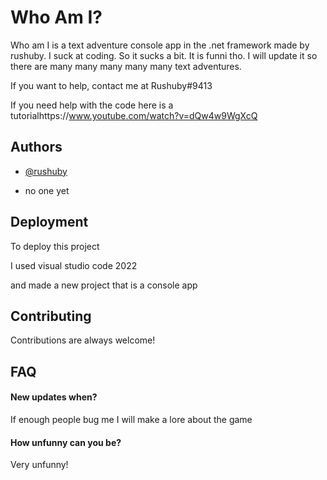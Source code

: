 
# Who Am I?


Who am I is a text adventure console app in the .net framework made by rushuby.
I suck at coding. So it sucks a bit. It is funni tho. I will update it so there are many many many many many text adventures. 


If you want to help, contact me at Rushuby#9413 

If you need help with the code here is a tutorialhttps://www.youtube.com/watch?v=dQw4w9WgXcQ

## Authors

- [@rushuby](https://github.com/Rushbycmd)

- no one yet
## Deployment

To deploy this project

I used visual studio code 2022

and made a new project that is a console app 

## Contributing

Contributions are always welcome!



## FAQ

#### New updates when?

If enough people bug me I will make a lore about the game 

#### How unfunny can you be?

Very unfunny!

